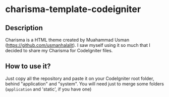 charisma-template-codeigniter
=====

Description
----

Charisma is a HTML theme created by Muahammad Usman (https://github.com/usmanhalalit). I saw myself using it so much that I decided to share my Charisma for CodeIgniter files.

How to use it?
----
Just copy all the repository and paste it on your CodeIgniter root folder, behind "application" and "system".
You will need just to merge some folders (`application` and 'static', if you have one)
  
